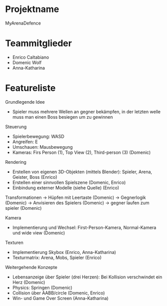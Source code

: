 # Projektname

MyArenaDefence



# Teammitglieder

- Enrico Caltabiano
- Domenic Wolf
- Anna-Katharina



# Featureliste

Grundlegende Idee
- Spieler muss mehrere Wellen an gegner bekämpfen, in der letzten welle muss man einen Boss besiegen um zu gewinnen

Steuerung
- Spielerbewegung: WASD
- Angreifen: E
- Umschauen: Mausbewegung
- Kameras: Firs Person (1), Top View (2), Third-person (3) (Domenic)

Rendering
- Erstellen von eigenen 3D-Objekten (mittels Blender): Spieler, Arena, Geister, Boss (Enrico)
- Erstellen einer sinnvollen Spielszene (Domenic, Enrico)
- Einbindung externer Modelle (siehe Quelle) (Enrico)

Transformationen
-> Hüpfen mit Leertaste (Domenic)
-> Gegnerlogik (Domenic)
-> Anvisieren des Spielers (Domenic)
-> gegner laufen zum spieler (Domenic)

Kamera
- Implementierung und Wechsel: First-Person-Kamera, Normal-Kamera und wide view (Domenic)

Texturen
- Implementierung Skybox (Enrico, Anna-Katharina)
- Texturmatrix: Arena, Mobs, Spieler (Enrico)

Weitergehende Konzepte
- Lebensanzeige über Spieler (drei Herzen): Bei Kollision verschwindet ein Herz (Domenic)
- Physics: Springen  (Domenic)
- Collision über AABB/circle (Domenic, Enrico)
- Win- und Game Over Screen (Anna-Katharina)


